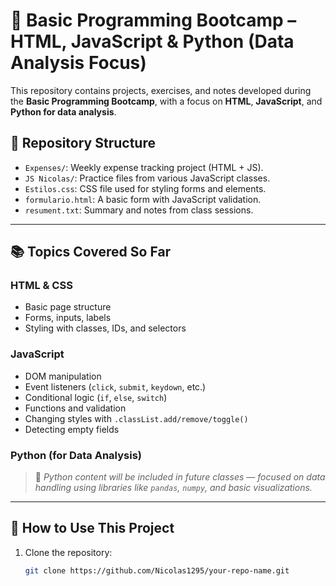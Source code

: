 # 🧠 Basic Programming Bootcamp – HTML, JavaScript & Python (Data Analysis Focus)

This repository contains projects, exercises, and notes developed during the **Basic Programming Bootcamp**, with a focus on **HTML**, **JavaScript**, and **Python for data analysis**.

## 📁 Repository Structure

- `Expenses/`: Weekly expense tracking project (HTML + JS).
- `JS Nicolas/`: Practice files from various JavaScript classes.
- `Estilos.css`: CSS file used for styling forms and elements.
- `formulario.html`: A basic form with JavaScript validation.
- `resument.txt`: Summary and notes from class sessions.

---

## 📚 Topics Covered So Far

### HTML & CSS
- Basic page structure
- Forms, inputs, labels
- Styling with classes, IDs, and selectors

### JavaScript
- DOM manipulation
- Event listeners (`click`, `submit`, `keydown`, etc.)
- Conditional logic (`if`, `else`, `switch`)
- Functions and validation
- Changing styles with `.classList.add/remove/toggle()`
- Detecting empty fields

### Python (for Data Analysis)
> 🐍 *Python content will be included in future classes — focused on data handling using libraries like `pandas`, `numpy`, and basic visualizations.*

---

## 🚀 How to Use This Project

1. Clone the repository:
   ```bash
   git clone https://github.com/Nicolas1295/your-repo-name.git
